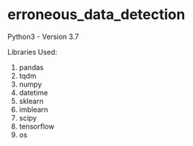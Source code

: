 # erroneous_data_detection

Python3 - Version 3.7

Libraries Used:

1) pandas 
2) tqdm 
3) numpy 
4) datetime
5) sklearn
6) imblearn
7) scipy
8) tensorflow 
9) os
